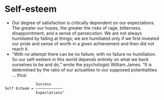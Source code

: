# Self-esteem

* Our degree of satisfaction is critically dependent on our expectations. The greater our hopes, the greater the risks of rage, bitterness, disappointment, and a sense of persecution. We are not always humiliated by failing at things; we are humiliated only if we first invested our pride and sense of worth in a given achievement and then did not reach it.
* “With no attempt there can be no failure; with no failure no humiliation. So our self-esteem in this world depends entirely on what we back ourselves to be and do,” wrote the psychologist William James. “It is determined by the ratio of our actualities to our supposed potentialities … thus:

```
              Success
Self Esteem = ————————————
              Expectations"
```
